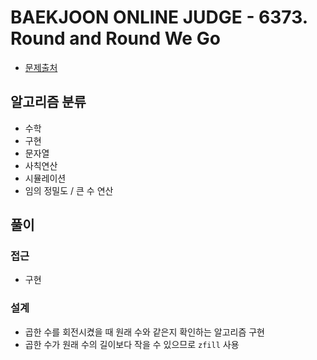 # BAEKJOON ONLINE JUDGE - 6373. Round and Round We Go

- [문제출처](https://www.acmicpc.net/problem/6373 '6373. Round and Round We Go')

## 알고리즘 분류

- 수학
- 구현
- 문자열
- 사칙연산
- 시뮬레이션
- 임의 정밀도 / 큰 수 연산

## 풀이

### 접근

- 구현

### 설계

- 곱한 수를 회전시켰을 때 원래 수와 같은지 확인하는 알고리즘 구현
- 곱한 수가 원래 수의 길이보다 작을 수 있으므로 `zfill` 사용
